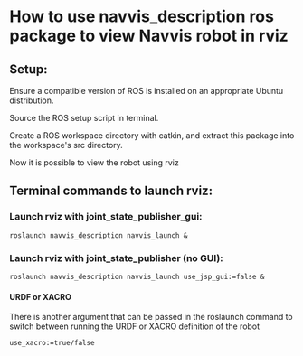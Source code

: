 # How to use navvis_description ros package to view Navvis robot in rviz

## Setup:

Ensure a compatible version of ROS is installed on an appropriate Ubuntu distribution.

Source the ROS setup script in terminal.

Create a ROS workspace directory with catkin, and extract this package into the workspace's src directory.

Now it is possible to view the robot using rviz

## Terminal commands to launch rviz:

### Launch rviz with joint_state_publisher_gui:

```roslaunch navvis_description navvis_launch &```

### Launch rviz with joint_state_publisher (no GUI):

```roslaunch navvis_description navvis_launch use_jsp_gui:=false &```

#### URDF or XACRO

There is another argument that can be passed in the roslaunch command to switch between running the URDF or XACRO definition of the robot

```use_xacro:=true/false```
